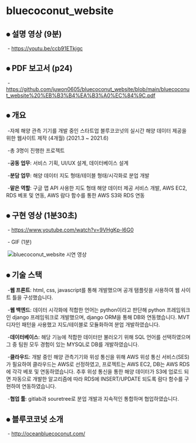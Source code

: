 # bluecoconut_website



## **⦁ 설명 영상 (9분)**

​	- https://youtu.be/ccb91ETkjgc


## **⦁ PDF 보고서 (p24)**

​	- https://github.com/juwon0605/bluecoconut_website/blob/main/bluecoconut_website%20%EB%B3%B4%EA%B3%A0%EC%84%9C.pdf


## **⦁ 개요**

​	-자체 해양 관측 기기를 개발 중인 스타트업 블루코코넛의 실시간 해양 데이터 제공을 위한 웹사이트 제작 (4개월) (2021.3 ~ 2021.6)

​	-총 3명이 진행한 프로젝트

​	-**공동 업무**: 서비스 기획, UI/UX 설계, 데이터베이스 설계

​	-**분담 업무**: 해양 데이터 지도 형태/테이블 형태/시각화로 분업 개발

​	-**맡은 역할**: 구글 맵 API 사용한 지도 형태 해양 데이터 제공 서비스 개발, AWS EC2, RDS 베포 및 연동, AWS 람다 함수를 통한 AWS S3와 RDS 연동


## **⦁ 구현 영상 (1분30초)**

​	- https://www.youtube.com/watch?v=9VHgKp-l6G0

​	- GIF (1분)

​	![bluecoconut_website 시연 영상](https://user-images.githubusercontent.com/58173061/125639419-38925724-a2d9-4d8c-8685-d5a702bb9f05.gif)



## **⦁ 기술 스택**

​	-**웹 프론트**: html, css, javascript를 통해 개발했으며 공개 탬플릿을 사용하여 웹 사이트 틀을 구성했습니다.

​	-**웹 백엔드**: 데이터 시각화에 적합한 언어는 python이라고 판단해 python 프레임워크인 django 프레임워크로 개발했으며, django ORM을 통해 DB와 연동했습니다. MVT 디자인 패턴을 사용했고 지도/테이블로 모듈화하여 분업 개발하였습니다.

​	-**데이터베이스**: 해당 기능에 적합한 데이터만 불러오기 위해 SQL 언어를 선택하였으며 그 중 팀원 모두 경험이 있는 MYSQL로 DB를 개발하였습니다.

​	-**클라우드**: 개발 중인 해양 관측기기와 위성 통신을 위해 AWS 위성 통신 서비스(SES)가 필요하여 클라우드는 AWS로 선정하였고, 프로젝트는 AWS EC2, DB는 AWS RDS에 각각 베포 및 연동하였습니다. 추후 위성 통신을 통한 해양 데이터가 S3에 업로드 되면 자동으로 개발한 알고리즘에 따라 RDS에 INSERT/UPDATE 되도록 람다 함수를 구현하여 연동하였습니다. 

​	-**협업 툴**: gitlab과 souretree로 분업 개발과 지속적인 통합하며 협업하였습니다.


## **⦁ 블루코코넛 소개**

​	- http://oceanbluecoconut.com/
